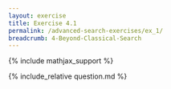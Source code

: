```yaml
---
layout: exercise
title: Exercise 4.1
permalink: /advanced-search-exercises/ex_1/
breadcrumb: 4-Beyond-Classical-Search
---
```


{% include mathjax_support %}

<div><i class="arrow-up loader" data-chapter="advanced-search-exercises" data-exercise="ex_1" data-rating="0"></i></div>
{% include_relative question.md %}
